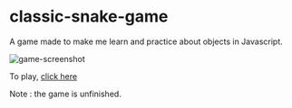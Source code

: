 # classic-snake-game
A game made to make me learn and practice about objects in Javascript.

![game-screenshot](https://i.imgur.com/THv5Mdl.jpg)

To play, [click here](https://juliosergiofs.github.io/classic-snake-game/)

Note : the game is unfinished.
